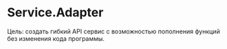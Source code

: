 # Service.Adapter

Цель: создать гибкий API сервис с возможностью пополнения функций без изменения кода программы.

